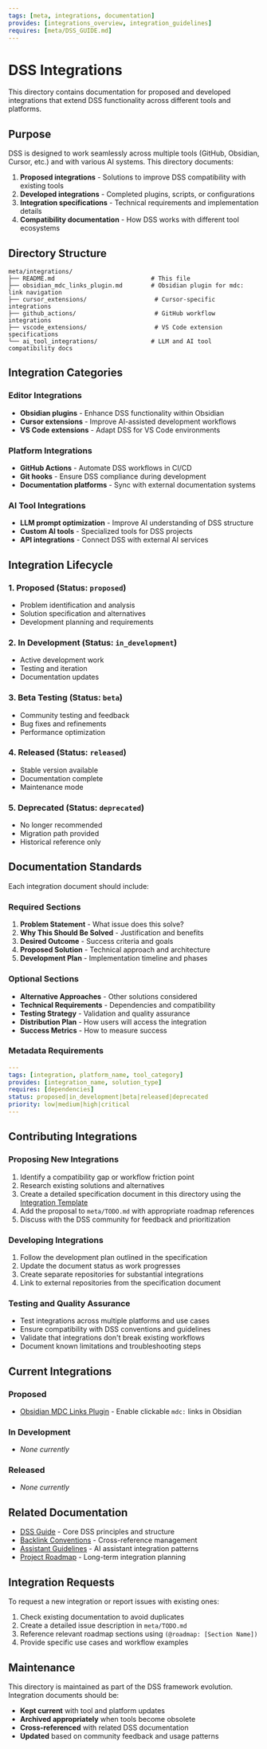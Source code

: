 ```yaml
---
tags: [meta, integrations, documentation]
provides: [integrations_overview, integration_guidelines]
requires: [meta/DSS_GUIDE.md]
---
```


# DSS Integrations

This directory contains documentation for proposed and developed integrations that extend DSS functionality across different tools and platforms.

## Purpose

DSS is designed to work seamlessly across multiple tools (GitHub, Obsidian, Cursor, etc.) and with various AI systems. This directory documents:

1. **Proposed integrations** - Solutions to improve DSS compatibility with existing tools
2. **Developed integrations** - Completed plugins, scripts, or configurations
3. **Integration specifications** - Technical requirements and implementation details
4. **Compatibility documentation** - How DSS works with different tool ecosystems

## Directory Structure

```text
meta/integrations/
├── README.md                           # This file
├── obsidian_mdc_links_plugin.md        # Obsidian plugin for mdc: link navigation
├── cursor_extensions/                   # Cursor-specific integrations
├── github_actions/                      # GitHub workflow integrations
├── vscode_extensions/                   # VS Code extension specifications
└── ai_tool_integrations/               # LLM and AI tool compatibility docs
```

## Integration Categories

### Editor Integrations

- **Obsidian plugins** - Enhance DSS functionality within Obsidian
- **Cursor extensions** - Improve AI-assisted development workflows
- **VS Code extensions** - Adapt DSS for VS Code environments

### Platform Integrations

- **GitHub Actions** - Automate DSS workflows in CI/CD
- **Git hooks** - Ensure DSS compliance during development
- **Documentation platforms** - Sync with external documentation systems

### AI Tool Integrations

- **LLM prompt optimization** - Improve AI understanding of DSS structure
- **Custom AI tools** - Specialized tools for DSS projects
- **API integrations** - Connect DSS with external AI services

## Integration Lifecycle

### 1. Proposed (Status: `proposed`)

- Problem identification and analysis
- Solution specification and alternatives
- Development planning and requirements

### 2. In Development (Status: `in_development`)

- Active development work
- Testing and iteration
- Documentation updates

### 3. Beta Testing (Status: `beta`)

- Community testing and feedback
- Bug fixes and refinements
- Performance optimization

### 4. Released (Status: `released`)

- Stable version available
- Documentation complete
- Maintenance mode

### 5. Deprecated (Status: `deprecated`)

- No longer recommended
- Migration path provided
- Historical reference only

## Documentation Standards

Each integration document should include:

### Required Sections

1. **Problem Statement** - What issue does this solve?
2. **Why This Should Be Solved** - Justification and benefits
3. **Desired Outcome** - Success criteria and goals
4. **Proposed Solution** - Technical approach and architecture
5. **Development Plan** - Implementation timeline and phases

### Optional Sections

- **Alternative Approaches** - Other solutions considered
- **Technical Requirements** - Dependencies and compatibility
- **Testing Strategy** - Validation and quality assurance
- **Distribution Plan** - How users will access the integration
- **Success Metrics** - How to measure success

### Metadata Requirements

```yaml
---
tags: [integration, platform_name, tool_category]
provides: [integration_name, solution_type]
requires: [dependencies]
status: proposed|in_development|beta|released|deprecated
priority: low|medium|high|critical
---
```

## Contributing Integrations

### Proposing New Integrations

1. Identify a compatibility gap or workflow friction point
2. Research existing solutions and alternatives
3. Create a detailed specification document in this directory using the [Integration Template](../templates/meta/integration_template.md)
4. Add the proposal to `meta/TODO.md` with appropriate roadmap references
5. Discuss with the DSS community for feedback and prioritization

### Developing Integrations

1. Follow the development plan outlined in the specification
2. Update the document status as work progresses
3. Create separate repositories for substantial integrations
4. Link to external repositories from the specification document

### Testing and Quality Assurance

- Test integrations across multiple platforms and use cases
- Ensure compatibility with DSS conventions and guidelines
- Validate that integrations don't break existing workflows
- Document known limitations and troubleshooting steps

## Current Integrations

### Proposed

- [Obsidian MDC Links Plugin](obsidian_mdc_links_plugin.md) - Enable clickable `mdc:` links in Obsidian

### In Development

- *None currently*

### Released

- *None currently*

## Related Documentation

- [DSS Guide](../DSS_GUIDE.md) - Core DSS principles and structure
- [Backlink Conventions](../guidelines/backlink_conventions.md) - Cross-reference management
- [Assistant Guidelines](../assistant_guidelines/) - AI assistant integration patterns
- [Project Roadmap](../roadmap.md) - Long-term integration planning

## Integration Requests

To request a new integration or report issues with existing ones:

1. Check existing documentation to avoid duplicates
2. Create a detailed issue description in `meta/TODO.md`
3. Reference relevant roadmap sections using `(@roadmap: [Section Name])`
4. Provide specific use cases and workflow examples

## Maintenance

This directory is maintained as part of the DSS framework evolution. Integration documents should be:

- **Kept current** with tool and platform updates
- **Archived appropriately** when tools become obsolete
- **Cross-referenced** with related DSS documentation
- **Updated** based on community feedback and usage patterns
